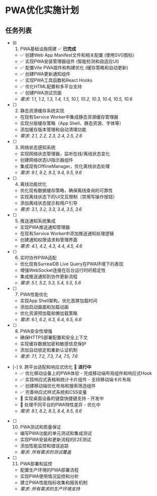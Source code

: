 # PWA优化实施计划

## 任务列表

- [x] 1. PWA基础设施搭建 ✅ **已完成**
  - ✅ 创建Web App Manifest文件和相关配置 (使用SVG图标)
  - ✅ 实现PWA安装管理器组件 (智能检测和自适应UI)
  - ✅ 配置Vite PWA插件和构建优化 (缓存策略和自动更新)
  - ✅ 创建PWA更新通知组件
  - ✅ 实现PWA工具函数和React Hooks
  - ✅ 优化HTML配置和多平台支持
  - ✅ 创建PWA测试页面
  - _需求: 1.1, 1.2, 1.3, 1.4, 1.5, 10.1, 10.2, 10.3, 10.4, 10.5, 10.6_

- [ ] 2. 静态资源缓存系统实现
  - 在现有Service Worker中集成静态资源缓存管理器
  - 实现分层缓存策略（App Shell、静态资源、字体等）
  - 添加缓存版本管理和自动清理功能
  - _需求: 2.1, 2.2, 2.3, 2.4, 2.5, 2.6_

- [ ] 3. 网络状态感知系统
  - 实现网络状态管理器，监听在线/离线状态变化
  - 创建网络状态UI指示器组件
  - 集成现有OfflineManager，优化离线状态处理
  - _需求: 9.1, 9.2, 9.3, 9.4, 9.5, 9.6_

- [ ] 4. 离线功能优化
  - 优化现有数据缓存策略，确保离线查询的可靠性
  - 实现离线状态下的UI交互限制（禁用写操作按钮）
  - 添加离线状态提示和用户引导
  - _需求: 3.1, 3.2, 3.3, 3.4, 3.5, 3.6_

- [ ] 5. 推送通知系统集成
  - 实现PWA推送通知管理器
  - 在现有Service Worker中添加推送通知处理逻辑
  - 创建通知权限请求和管理界面
  - _需求: 4.1, 4.2, 4.3, 4.4, 4.5, 4.6_

- [ ] 6. 实时协作PWA适配
  - 优化现有SurrealDB Live Query在PWA环境下的表现
  - 增强WebSocket连接在后台运行时的稳定性
  - 集成推送通知到协作更新流程
  - _需求: 5.1, 5.2, 5.3, 5.4, 5.5, 5.6_

- [ ] 7. PWA性能优化
  - 实现App Shell架构，优化首屏加载时间
  - 添加启动画面和加载动画
  - 优化资源预加载和懒加载策略
  - _需求: 6.1, 6.2, 6.3, 6.4, 6.5, 6.6_

- [ ] 8. PWA安全性增强
  - 确保HTTPS部署配置和安全上下文
  - 实现缓存数据加密和敏感信息保护
  - 添加自动锁定和重新认证机制
  - _需求: 7.1, 7.2, 7.3, 7.4, 7.5, 7.6_

- [-] 9. 跨平台适配和响应式优化 🚧 **进行中**
  - ✅ 优化移动设备上的PWA体验 - 完成移动端布局组件和响应式Hook
  - ✅ 实现响应式表格和统计卡片组件 - 支持移动端卡片布局
  - ✅ 创建移动端优化布局和搜索筛选组件
  - ✅ 完善响应式样式系统和CSS变量
  - 🚧 实现桌面设备的键盘快捷键支持 - 开发中
  - 🚧 处理不同平台的PWA特性差异 - 优化中
  - _需求: 8.1, 8.2, 8.3, 8.4, 8.5, 8.6_

- [ ] 10. PWA测试和质量保证
  - 编写PWA功能的单元测试和集成测试
  - 实现PWA安装和更新流程的E2E测试
  - 添加性能监控和错误追踪
  - _需求: 所有需求的测试覆盖_

- [ ] 11. PWA部署和监控
  - 配置生产环境的PWA部署流程
  - 实现PWA使用情况监控和分析
  - 建立PWA性能指标收集和报告机制
  - _需求: 所有需求的生产环境支持_